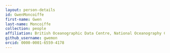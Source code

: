 ```yaml
---
layout: person-details
id: GwenMoncoiffe
first-name: Gwen
last-name: Moncoiffe
collection: people
affiliation: British Oceanographic Data Centre, National Oceanography Centre Liverpool
github_username: gwemon
orcid: 0000-0001-6559-4178
---
```

